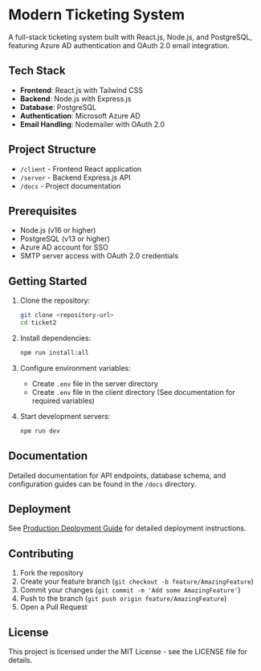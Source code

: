 # Modern Ticketing System

A full-stack ticketing system built with React.js, Node.js, and PostgreSQL, featuring Azure AD authentication and OAuth 2.0 email integration.

## Tech Stack

- **Frontend**: React.js with Tailwind CSS
- **Backend**: Node.js with Express.js
- **Database**: PostgreSQL
- **Authentication**: Microsoft Azure AD
- **Email Handling**: Nodemailer with OAuth 2.0

## Project Structure

- `/client` - Frontend React application
- `/server` - Backend Express.js API
- `/docs` - Project documentation

## Prerequisites

- Node.js (v16 or higher)
- PostgreSQL (v13 or higher)
- Azure AD account for SSO
- SMTP server access with OAuth 2.0 credentials

## Getting Started

1. Clone the repository:
   ```bash
   git clone <repository-url>
   cd ticket2
   ```

2. Install dependencies:
   ```bash
   npm run install:all
   ```

3. Configure environment variables:
   - Create `.env` file in the server directory
   - Create `.env` file in the client directory
   (See documentation for required variables)

4. Start development servers:
   ```bash
   npm run dev
   ```

## Documentation

Detailed documentation for API endpoints, database schema, and configuration guides can be found in the `/docs` directory.

## Deployment

See [Production Deployment Guide](docs/PRODUCTION.md) for detailed deployment instructions.

## Contributing

1. Fork the repository
2. Create your feature branch (`git checkout -b feature/AmazingFeature`)
3. Commit your changes (`git commit -m 'Add some AmazingFeature'`)
4. Push to the branch (`git push origin feature/AmazingFeature`)
5. Open a Pull Request

## License

This project is licensed under the MIT License - see the LICENSE file for details.